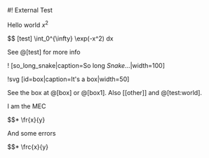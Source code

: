 #! External Test

Hello world $x^2$

$$ [test] \int_0^{\infty} \exp(-x^2) dx

See @[test] for more info

! [so_long_snake|caption=So long *Snake*...|width=100]

!svg [id=box|caption=It's a box|width=50]
<rect x="10" y="10" width="80" height="80" stroke="white" stroke-width="0.5" fill="#5D9D68" />

See the box at @[box] or @[box1]. Also [[other]] and @[test:world].

I am the MEC

$$* \fr{x}{y}

And some errors

$$* \frc{x}{y}

